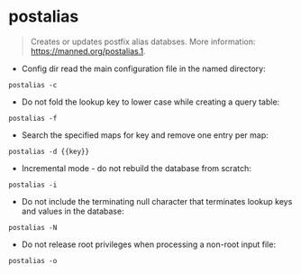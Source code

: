 # postalias

> Creates or updates postfix alias databses.
> More information: <https://manned.org/postalias.1>.

- Config dir read the main configuration file in the named directory:

`postalias -c `

- Do not fold the lookup key to lower case while creating a query table:

`postalias -f`

- Search the specified maps for key and remove one entry per map:

`postalias -d {{key}}`

- Incremental mode - do not rebuild the database from scratch:

`postalias -i`

- Do not include the terminating null character that terminates lookup keys and values in the database:

`postalias -N`

- Do not release root privileges when processing a non-root input file:

`postalias -o`

